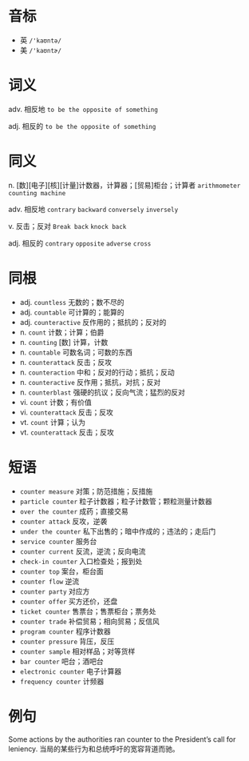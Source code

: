 # 音标

- 英 `/'kaʊntə/`
- 美 `/'kaʊntɚ/`

# 词义

adv. 相反地
`to be the opposite of something`

adj. 相反的
`to be the opposite of something`

# 同义

n. [数][电子][核][计量]计数器，计算器；[贸易]柜台；计算者
`arithmometer` `counting machine`

adv. 相反地
`contrary` `backward` `conversely` `inversely`

v. 反击；反对
`Break back` `knock back`

adj. 相反的
`contrary` `opposite` `adverse` `cross`

# 同根

- adj. `countless` 无数的；数不尽的
- adj. `countable` 可计算的；能算的
- adj. `counteractive` 反作用的；抵抗的；反对的
- n. `count` 计数；计算；伯爵
- n. `counting` [数] 计算，计数
- n. `countable` 可数名词；可数的东西
- n. `counterattack` 反击；反攻
- n. `counteraction` 中和；反对的行动；抵抗；反动
- n. `counteractive` 反作用；抵抗，对抗；反对
- n. `counterblast` 强硬的抗议；反向气流；猛烈的反对
- vi. `count` 计数；有价值
- vi. `counterattack` 反击；反攻
- vt. `count` 计算；认为
- vt. `counterattack` 反击；反攻

# 短语

- `counter measure` 对策；防范措施；反措施
- `particle counter` 粒子计数器；粒子计数管；颗粒测量计数器
- `over the counter` 成药；直接交易
- `counter attack` 反攻，逆袭
- `under the counter` 私下出售的；暗中作成的；违法的；走后门
- `service counter` 服务台
- `counter current` 反流，逆流；反向电流
- `check-in counter` 入口检查处；报到处
- `counter top` 案台，柜台面
- `counter flow` 逆流
- `counter party` 对应方
- `counter offer` 买方还价，还盘
- `ticket counter` 售票台；售票柜台；票务处
- `counter trade` 补偿贸易；相向贸易；反信风
- `program counter` 程序计数器
- `counter pressure` 背压，反压
- `counter sample` 相对样品；对等货样
- `bar counter` 吧台；酒吧台
- `electronic counter` 电子计算器
- `frequency counter` 计频器

# 例句

Some actions by the authorities ran counter to the President’s call for leniency.
当局的某些行为和总统呼吁的宽容背道而驰。


